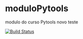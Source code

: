 # moduloPytools
modulo do curso Pytools
novo teste

[![Build Status](https://app.travis-ci.com/CleitonTyukrs/moduloPytools.svg?branch=main)](https://app.travis-ci.com/CleitonTyukrs/moduloPytools)
